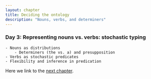 ```yaml
---
layout: chapter
title: Deciding the ontology
description: "Nouns, verbs, and determiners"
---
```


### Day 3: Representing nouns vs. verbs: stochastic typing

	- Nouns as distributions
		- Determiners (the vs. a) and presupposition 
	- Verbs as stochastic predicates
	- Flexibility and inference in predication

Here we link to the [next chapter](4-composition.html).